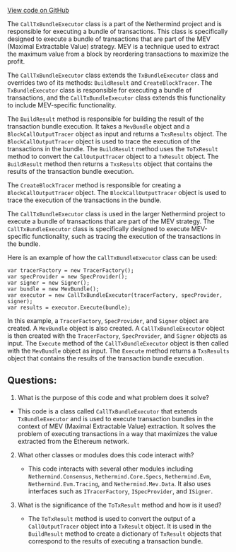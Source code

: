 [View code on GitHub](https://github.com/nethermindeth/nethermind/Nethermind.Mev/Execution/CallTxBundleExecutor.cs)

The `CallTxBundleExecutor` class is a part of the Nethermind project and is responsible for executing a bundle of transactions. This class is specifically designed to execute a bundle of transactions that are part of the MEV (Maximal Extractable Value) strategy. MEV is a technique used to extract the maximum value from a block by reordering transactions to maximize the profit. 

The `CallTxBundleExecutor` class extends the `TxBundleExecutor` class and overrides two of its methods: `BuildResult` and `CreateBlockTracer`. The `TxBundleExecutor` class is responsible for executing a bundle of transactions, and the `CallTxBundleExecutor` class extends this functionality to include MEV-specific functionality.

The `BuildResult` method is responsible for building the result of the transaction bundle execution. It takes a `MevBundle` object and a `BlockCallOutputTracer` object as input and returns a `TxsResults` object. The `BlockCallOutputTracer` object is used to trace the execution of the transactions in the bundle. The `BuildResult` method uses the `ToTxResult` method to convert the `CallOutputTracer` object to a `TxResult` object. The `BuildResult` method then returns a `TxsResults` object that contains the results of the transaction bundle execution.

The `CreateBlockTracer` method is responsible for creating a `BlockCallOutputTracer` object. The `BlockCallOutputTracer` object is used to trace the execution of the transactions in the bundle.

The `CallTxBundleExecutor` class is used in the larger Nethermind project to execute a bundle of transactions that are part of the MEV strategy. The `CallTxBundleExecutor` class is specifically designed to execute MEV-specific functionality, such as tracing the execution of the transactions in the bundle. 

Here is an example of how the `CallTxBundleExecutor` class can be used:

```
var tracerFactory = new TracerFactory();
var specProvider = new SpecProvider();
var signer = new Signer();
var bundle = new MevBundle();
var executor = new CallTxBundleExecutor(tracerFactory, specProvider, signer);
var results = executor.Execute(bundle);
``` 

In this example, a `TracerFactory`, `SpecProvider`, and `Signer` object are created. A `MevBundle` object is also created. A `CallTxBundleExecutor` object is then created with the `TracerFactory`, `SpecProvider`, and `Signer` objects as input. The `Execute` method of the `CallTxBundleExecutor` object is then called with the `MevBundle` object as input. The `Execute` method returns a `TxsResults` object that contains the results of the transaction bundle execution.
## Questions: 
 1. What is the purpose of this code and what problem does it solve?
   - This code is a class called `CallTxBundleExecutor` that extends `TxBundleExecutor` and is used to execute transaction bundles in the context of MEV (Maximal Extractable Value) extraction. It solves the problem of executing transactions in a way that maximizes the value extracted from the Ethereum network.
   
2. What other classes or modules does this code interact with?
   - This code interacts with several other modules including `Nethermind.Consensus`, `Nethermind.Core.Specs`, `Nethermind.Evm`, `Nethermind.Evm.Tracing`, and `Nethermind.Mev.Data`. It also uses interfaces such as `ITracerFactory`, `ISpecProvider`, and `ISigner`.
   
3. What is the significance of the `ToTxResult` method and how is it used?
   - The `ToTxResult` method is used to convert the output of a `CallOutputTracer` object into a `TxResult` object. It is used in the `BuildResult` method to create a dictionary of `TxResult` objects that correspond to the results of executing a transaction bundle.